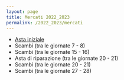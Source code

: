 ```yaml
---
layout: page
title: Mercati 2022_2023
permalink: /2022_2023/mercati
---
```


- [Asta iniziale](asta-iniziale)
- Scambi (tra le giornate 7 - 8)
- Scambi (tra le giornate 15 - 16)
- Asta di riparazione (tra le giornate 20 - 21)
- Scambi (tra le giornate 20 - 21)
- Scambi (tra le giornate 27 - 28)